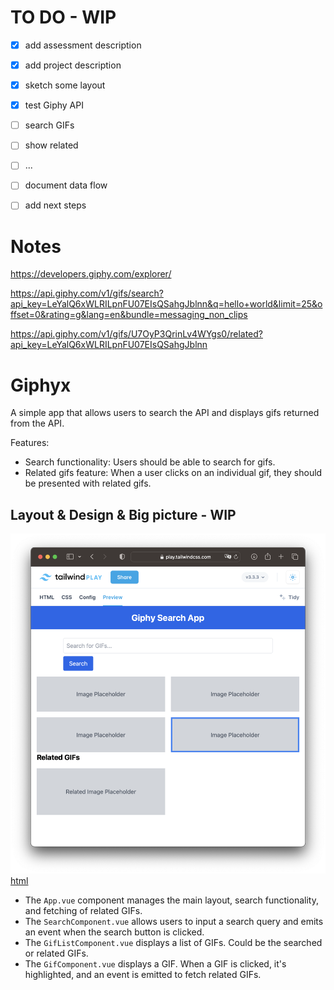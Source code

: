# TO DO - WIP

- [x] add assessment description
- [x] add project description
- [x] sketch some layout 
- [x] test Giphy API
- [ ] search GIFs
- [ ] show related
- [ ] ...
- [ ] document data flow
- [ ] add next steps


# Notes

https://developers.giphy.com/explorer/

https://api.giphy.com/v1/gifs/search?api_key=LeYalQ6xWLRILpnFU07EIsQSahgJblnn&q=hello+world&limit=25&offset=0&rating=g&lang=en&bundle=messaging_non_clips

https://api.giphy.com/v1/gifs/U7OyP3QrinLv4WYgs0/related?api_key=LeYalQ6xWLRILpnFU07EIsQSahgJblnn

# Giphyx

A simple app that allows users to search the API and displays gifs returned from the API.

Features:

* Search functionality: Users should be able to search for gifs.
* Related gifs feature: When a user clicks on an individual gif, they should be presented with related gifs.

## Layout & Design & Big picture - WIP

![app layout structure](./layout.png)
[html](./layout.html)

* The `App.vue` component manages the main layout, search functionality, and fetching of related GIFs.
* The `SearchComponent.vue` allows users to input a search query and emits an event when the search button is clicked.
* The `GifListComponent.vue` displays a list of GIFs. Could be the searched or related GIFs.
* The `GifComponent.vue` displays a GIF. When a GIF is clicked, it's highlighted, and an event is emitted to fetch related GIFs.

